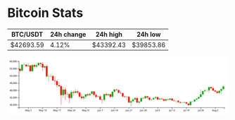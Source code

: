 # Bitcoin Stats

BTC/USDT|24h change|24h high|24h low|
|---|---|---|---|
|$42693.59|4.12%|$43392.43|$39853.86|

<img src="./chart.svg">
